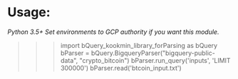 # Usage:
*Python 3.5+*
*Set environments to GCP authority if you want this module.*

>>> import bQuery_kookmin_library_forParsing as bQuery
>>> bParser = bQuery.BigqueryParser("bigquery-public-data", "crypto_bitcoin")
>>> bParser.run_query('inputs', 'LIMIT 300000')
>>> bParser.read('btcoin_input.txt')
